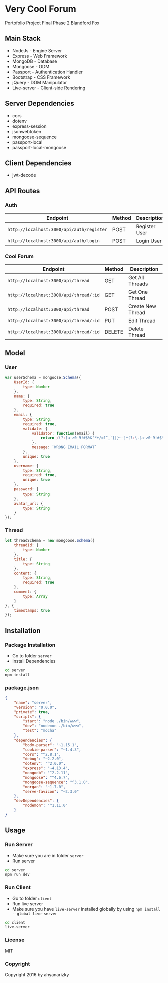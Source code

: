 # Very Cool Forum
Portofolio Project Final Phase 2 Blandford Fox

## Main Stack
* NodeJs - Engine Server
* Express - Web Framework
* MongoDB - Database
* Mongoose - ODM
* Passport - Authentication Handler
* Bootstrap - CSS Framework
* jQuery - DOM Manipulator
* Live-server - Client-side Rendering

## Server Dependencies
* cors
* dotenv
* express-session
* jsonwebtoken
* mongoose-sequence
* passport-local
* passport-local-mongoose

## Client Dependencies
* jwt-decode

## API Routes

### Auth
Endpoint | Method | Description |
----|-----| ------|
`http://localhost:3000/api/auth/register` | POST | Register User
`http://localhost:3000/api/auth/login` | POST | Login User

### Cool Forum
Endpoint | Method | Description |
----|-----| ------|
`http://localhost:3000/api/thread` | GET | Get All Threads
`http://localhost:3000/api/thread/:id` | GET | Get One Thread
`http://localhost:3000/api/thread` | POST | Create New Thread
`http://localhost:3000/api/thread/:id` | PUT | Edit Thread
`http://localhost:3000/api/thread/:id` | DELETE | Delete Thread

## Model
### User
```js
var userSchema = mongoose.Schema({
    UserId: {
        type: Number
    },
    name: {
        type: String,
        required: true
    },
    email: {
        type: String,
        required: true,
        validate: {
            validator: function(email) {
                return /(?:[a-z0-9!#$%&'*+/=?^_`{|}~-]+(?:\.[a-z0-9!#$%&'*+/=?^_`{|}~-]+)*|"(?:[\x01-\x08\x0b\x0c\x0e-\x1f\x21\x23-\x5b\x5d-\x7f]|\\[\x01-\x09\x0b\x0c\x0e-\x7f])*")@(?:(?:[a-z0-9](?:[a-z0-9-]*[a-z0-9])?\.)+[a-z0-9](?:[a-z0-9-]*[a-z0-9])?|\[(?:(?:25[0-5]|2[0-4][0-9]|[01]?[0-9][0-9]?)\.){3}(?:25[0-5]|2[0-4][0-9]|[01]?[0-9][0-9]?|[a-z0-9-]*[a-z0-9]:(?:[\x01-\x08\x0b\x0c\x0e-\x1f\x21-\x5a\x53-\x7f]|\\[\x01-\x09\x0b\x0c\x0e-\x7f])+)\])/.test(email)
            },
            message: `WRONG EMAIL FORMAT`
        },
        unique: true
    },
    username: {
        type: String,
        required: true,
        unique: true
    },
    password: {
        type: String
    },
    avatar_url: {
        type: String
    }
});

```
### Thread
```js
let threadSchema = new mongoose.Schema({
    threadId: {
        type: Number
    },
    title: {
        type: String
    },
    content: {
        type: String,
        required: true
    },
    comment: {
        type: Array
    }
}, {
    timestamps: true
});
```

## Installation
### Package Installation
* Go to folder `server`
* Install Dependencies
```sh
cd server
npm install
```
### package.json
```json
{
    "name": "server",
    "version": "0.0.0",
    "private": true,
    "scripts": {
        "start": "node ./bin/www",
        "dev": "nodemon ./bin/www",
        "test": "mocha"
    },
    "dependencies": {
        "body-parser": "~1.15.1",
        "cookie-parser": "~1.4.3",
        "cors": "^2.8.1",
        "debug": "~2.2.0",
        "dotenv": "^2.0.0",
        "express": "~4.13.4",
        "mongodb": "^2.2.11",
        "mongoose": "^4.6.7",
        "mongoose-sequence": "^3.1.0",
        "morgan": "~1.7.0",
        "serve-favicon": "~2.3.0"
    },
    "devDependencies": {
        "nodemon": "^1.11.0"
    }
}
```

## Usage
### Run Server
* Make sure you are in folder `server`
* Run server
```sh
cd server
npm run dev
```

### Run Client
* Go to folder `client`
* Run live server
* Make sure you have `live-server` installed globally by using `npm install --global live-server`
```sh
cd client
live-server
```
### License
MIT

### Copyright
Copyright 2016 by ahyanarizky
